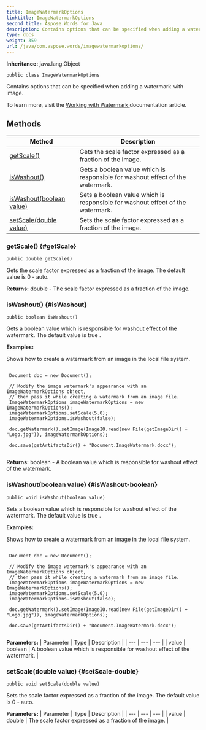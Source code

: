 ```yaml
---
title: ImageWatermarkOptions
linktitle: ImageWatermarkOptions
second_title: Aspose.Words for Java
description: Contains options that can be specified when adding a watermark with image in Java.
type: docs
weight: 359
url: /java/com.aspose.words/imagewatermarkoptions/
---
```


**Inheritance:**
java.lang.Object
```
public class ImageWatermarkOptions
```

Contains options that can be specified when adding a watermark with image.

To learn more, visit the [ Working with Watermark ][Working with Watermark] documentation article.


[Working with Watermark]: https://docs.aspose.com/words/java/working-with-watermark/
## Methods

| Method | Description |
| --- | --- |
| [getScale()](#getScale) | Gets the scale factor expressed as a fraction of the image. |
| [isWashout()](#isWashout) | Gets a boolean value which is responsible for washout effect of the watermark. |
| [isWashout(boolean value)](#isWashout-boolean) | Sets a boolean value which is responsible for washout effect of the watermark. |
| [setScale(double value)](#setScale-double) | Sets the scale factor expressed as a fraction of the image. |
### getScale() {#getScale}
```
public double getScale()
```


Gets the scale factor expressed as a fraction of the image. The default value is 0 - auto.

**Returns:**
double - The scale factor expressed as a fraction of the image.
### isWashout() {#isWashout}
```
public boolean isWashout()
```


Gets a boolean value which is responsible for washout effect of the watermark. The default value is  true .

 **Examples:** 

Shows how to create a watermark from an image in the local file system.

```

 Document doc = new Document();

 // Modify the image watermark's appearance with an ImageWatermarkOptions object,
 // then pass it while creating a watermark from an image file.
 ImageWatermarkOptions imageWatermarkOptions = new ImageWatermarkOptions();
 imageWatermarkOptions.setScale(5.0);
 imageWatermarkOptions.isWashout(false);

 doc.getWatermark().setImage(ImageIO.read(new File(getImageDir() + "Logo.jpg")), imageWatermarkOptions);

 doc.save(getArtifactsDir() + "Document.ImageWatermark.docx");
 
```

**Returns:**
boolean - A boolean value which is responsible for washout effect of the watermark.
### isWashout(boolean value) {#isWashout-boolean}
```
public void isWashout(boolean value)
```


Sets a boolean value which is responsible for washout effect of the watermark. The default value is  true .

 **Examples:** 

Shows how to create a watermark from an image in the local file system.

```

 Document doc = new Document();

 // Modify the image watermark's appearance with an ImageWatermarkOptions object,
 // then pass it while creating a watermark from an image file.
 ImageWatermarkOptions imageWatermarkOptions = new ImageWatermarkOptions();
 imageWatermarkOptions.setScale(5.0);
 imageWatermarkOptions.isWashout(false);

 doc.getWatermark().setImage(ImageIO.read(new File(getImageDir() + "Logo.jpg")), imageWatermarkOptions);

 doc.save(getArtifactsDir() + "Document.ImageWatermark.docx");
 
```

**Parameters:**
| Parameter | Type | Description |
| --- | --- | --- |
| value | boolean | A boolean value which is responsible for washout effect of the watermark. |

### setScale(double value) {#setScale-double}
```
public void setScale(double value)
```


Sets the scale factor expressed as a fraction of the image. The default value is 0 - auto.

**Parameters:**
| Parameter | Type | Description |
| --- | --- | --- |
| value | double | The scale factor expressed as a fraction of the image. |

